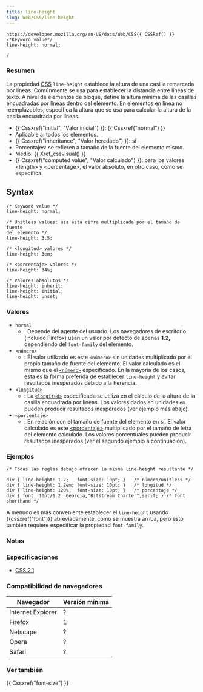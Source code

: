 ```yaml
---
title: line-height
slug: Web/CSS/line-height
---
```


```
https://developer.mozilla.org/en-US/docs/Web/CSS{{ CSSRef() }}
/*Keyword value*/
line-height: normal;

/
```

### Resumen

La propiedad [CSS](/es/docs/Web/CSS) `line-height` establece la altura de una casilla remarcada por líneas. Comúnmente se usa para establecer la distancia entre líneas de texto. A nivel de elementos de bloque, define la altura mínima de las casillas encuadradas por líneas dentro del elemento. En elementos en linea no reemplazables, especifica la altura que se usa para calcular la altura de la casila encuadrada por líneas.

- {{ Cssxref("initial", "Valor inicial") }}: {{ Cssxref("normal") }}
- Aplicable a: todos los elementos.
- {{ Cssxref("inheritance", "Valor heredado") }}: sí
- Porcentajes: se refieren a tamaño de la fuente del elemento mismo.
- Medio: {{ Xref_cssvisual() }}
- {{ Cssxref("computed value", "Valor calculado") }}: para los valores \<length> y \<percentage>, el valor absoluto, en otro caso, como se especifica.

## Syntax

```
/* Keyword value */
line-height: normal;

/* Unitless values: usa esta cifra multiplicada por el tamaño de fuente
del elemento */
line-height: 3.5;

/* <longitud> valores */
line-height: 3em;

/* <porcentaje> valores */
line-height: 34%;

/* Valores absolutos */
line-height: inherit;
line-height: initial;
line-height: unset;
```

### Valores

- `normal`
  - : Depende del agente del usuario. Los navegadores de escritorio (incluido Firefox) usan un valor por defecto de apenas **1.2,** dependiendo del `font-family` del elemento.
- `<número>`
  - : El valor utilizado es este `<número>` sin unidades multiplicado por el propio tamaño de fuente del elemento. El valor calculado es el mismo que el [`<número>`](/en-US/docs/Web/CSS/number) especificado. En la mayoría de los casos, esta es la forma preferida de establecer `line-height` y evitar resultados inesperados debido a la herencia.
- `<longitud>`
  - : La [`<longitud>`](/es/docs/Web/CSS/length) especificada se utiliza en el cálculo de la altura de la casilla encuadrada por líneas. Los valores dados en unidades `em` pueden producir resultados inesperados (ver ejemplo más abajo).
- `<porcentaje>`
  - : En relación con el tamaño de fuente del elemento en sí. El valor calculado es este [\<porcentaje>](/es/docs/Web/CSS/porcentaje) multiplicado por el tamaño de letra del elemento calculado. Los valores porcentuales pueden producir resultados inesperados (ver el segundo ejemplo a continuación).

### Ejemplos

```
/* Todas las reglas debajo ofrecen la misma line-height resultante */

div { line-height: 1.2;   font-size: 10pt; }   /* número/unitless */
div { line-height: 1.2em; font-size: 10pt; }   /* longitud */
div { line-height: 120%;  font-size: 10pt; }   /* porcentaje */
div { font: 10pt/1.2  Georgia,"Bitstream Charter",serif; } /* font shorthand */
```

A menudo es más conveniente establecer el `line-height` usando {{cssxref("font")}} abreviadamente, como se muestra arriba, pero esto también requiere especificar la propiedad `font-family`.

### Notas

### Especificaciones

- [CSS 2.1](http://www.w3.org/TR/CSS21/visudet.html#propdef-line-height)

### Compatibilidad de navegadores

| Navegador         | Versión mínima |
| ----------------- | -------------- |
| Internet Explorer | ?              |
| Firefox           | 1              |
| Netscape          | ?              |
| Opera             | ?              |
| Safari            | ?              |

### Ver también

{{ Cssxref("font-size") }}
